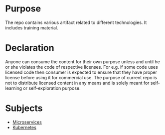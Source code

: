 # Purpose

The repo contains various artifact related to different technologies. It
includes training material.

# Declaration

Anyone can consume the content for their own purpose unless and until he
or she violates the code of respective licenses. For e.g. if some code
uses licensed code then consumer is expected to ensure that they have
proper license before using it for commercial use. The purpose of current
repo is not to distribute licensed content in any means and is solely
meant for self-learning or self-exploration purpose.

# Subjects

* [Microservices](micro-services)
* [Kubernetes]()

